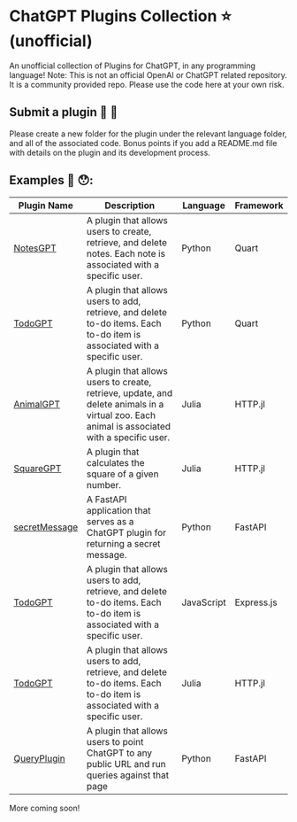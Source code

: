 # ChatGPT Plugins Collection ⭐️ (unofficial)

An unofficial collection of Plugins for ChatGPT, in any programming language! Note: This is not an official OpenAI or ChatGPT related repository. It is a community provided repo. Please use the code here at your own risk.

## Submit a plugin 🫵 🔌

Please create a new folder for the plugin under the relevant language folder, and all of the associated code. Bonus points if you add a README.md file with details on the plugin and its development process.

## Examples 👀 😯:

| Plugin Name  | Description | Language | Framework |
|--------------|-------------|----------|-----------|
| [NotesGPT](https://github.com/logankilpatrick/ChatGPT-Plugins-Collection/tree/main/python/NotesGPT) | A plugin that allows users to create, retrieve, and delete notes. Each note is associated with a specific user. | Python | Quart |
| [TodoGPT](https://github.com/logankilpatrick/ChatGPT-Plugins-Collection/tree/main/python/TodoGPT) | A plugin that allows users to add, retrieve, and delete to-do items. Each to-do item is associated with a specific user. | Python | Quart |
| [AnimalGPT](https://github.com/logankilpatrick/ChatGPT-Plugins-Collection/tree/main/julia/AnimalGPT) | A plugin that allows users to create, retrieve, update, and delete animals in a virtual zoo. Each animal is associated with a specific user. | Julia | HTTP.jl |
| [SquareGPT](https://github.com/logankilpatrick/ChatGPT-Plugins-Collection/tree/main/julia/SquareGPT) | A plugin that calculates the square of a given number. | Julia | HTTP.jl |
| [secretMessage](https://github.com/logankilpatrick/ChatGPT-Plugins-Collection/tree/main/python/secretMessage) | A FastAPI application that serves as a ChatGPT plugin for returning a secret message. | Python | FastAPI |
| [TodoGPT](https://github.com/logankilpatrick/ChatGPT-Plugins-Collection/tree/main/javascript/TodoGPT) | A plugin that allows users to add, retrieve, and delete to-do items. Each to-do item is associated with a specific user. | JavaScript | Express.js |
| [TodoGPT](https://github.com/logankilpatrick/ChatGPT-Plugins-Collection/tree/main/julia/TodoGPT) | A plugin that allows users to add, retrieve, and delete to-do items. Each to-do item is associated with a specific user. | Julia | HTTP.jl |
| [QueryPlugin](https://github.com/logankilpatrick/ChatGPT-Plugins-Collection/tree/main/python/query_plugin) | A plugin that allows users to point ChatGPT to any public URL and run queries against that page | Python | FastAPI |

More coming soon! 
